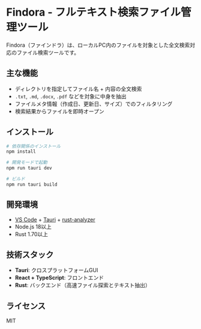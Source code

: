# Findora - フルテキスト検索ファイル管理ツール

Findora（ファインドラ）は、ローカルPC内のファイルを対象とした全文検索対応のファイル検索ツールです。

## 主な機能

- ディレクトリを指定してファイル名 + 内容の全文検索
- `.txt`, `.md`, `.docx`, `.pdf` などを対象に中身を抽出
- ファイルメタ情報（作成日、更新日、サイズ）でのフィルタリング
- 検索結果からファイルを即時オープン

## インストール

```bash
# 依存関係のインストール
npm install

# 開発モードで起動
npm run tauri dev

# ビルド
npm run tauri build
```

## 開発環境

- [VS Code](https://code.visualstudio.com/) + [Tauri](https://marketplace.visualstudio.com/items?itemName=tauri-apps.tauri-vscode) + [rust-analyzer](https://marketplace.visualstudio.com/items?itemName=rust-lang.rust-analyzer)
- Node.js 18以上
- Rust 1.70以上

## 技術スタック

- **Tauri**: クロスプラットフォームGUI
- **React + TypeScript**: フロントエンド
- **Rust**: バックエンド（高速ファイル探索とテキスト抽出）

## ライセンス

MIT
